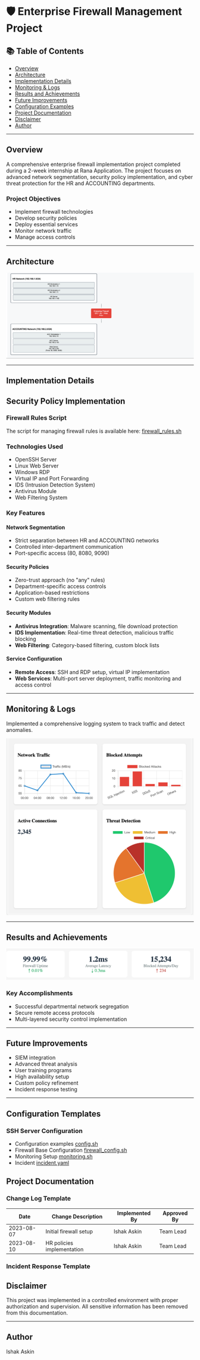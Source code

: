 # 🛡️ Enterprise Firewall Management Project  

## 📚 Table of Contents  
- [Overview](#overview)  
- [Architecture](#architecture)  
- [Implementation Details](#implementation-details)  
- [Monitoring & Logs](#monitoring--logs)  
- [Results and Achievements](#results-and-achievements)  
- [Future Improvements](#future-improvements)  
- [Configuration Examples](#configuration)
- [Project Documentation](#dokumentation)  
- [Disclaimer](#disclaimer)  
- [Author](#author)  

---  

## Overview  
A comprehensive enterprise firewall implementation project completed during a 2-week internship at Rana Application. The project focuses on advanced network segmentation, security policy implementation, and cyber threat protection for the HR and ACCOUNTING departments.  

### Project Objectives  
- Implement firewall technologies  
- Develop security policies  
- Deploy essential services  
- Monitor network traffic  
- Manage access controls  

---  

## Architecture  
![Architecture](HrNetworks.png)  

---  

## Implementation Details 
## Security Policy Implementation
### Firewall Rules Script

The script for managing firewall rules is available here:
[firewall_rules.sh](firewall_rules.sh)


### Technologies Used  
- OpenSSH Server  
- Linux Web Server  
- Windows RDP  
- Virtual IP and Port Forwarding  
- IDS (Intrusion Detection System)  
- Antivirus Module  
- Web Filtering System  

### Key Features  
#### Network Segmentation  
- Strict separation between HR and ACCOUNTING networks  
- Controlled inter-department communication  
- Port-specific access (80, 8080, 9090)  

#### Security Policies  
- Zero-trust approach (no "any" rules)  
- Department-specific access controls  
- Application-based restrictions  
- Custom web filtering rules  

#### Security Modules  
- **Antivirus Integration**: Malware scanning, file download protection  
- **IDS Implementation**: Real-time threat detection, malicious traffic blocking  
- **Web Filtering**: Category-based filtering, custom block lists  

#### Service Configuration  
- **Remote Access**: SSH and RDP setup, virtual IP implementation  
- **Web Services**: Multi-port server deployment, traffic monitoring and access control  

---  

## Monitoring & Logs 
Implemented a comprehensive logging system to track traffic and detect anomalies. 

![Dashboard-Screenshot](grafics.png)

---  

## Results and Achievements  
![Performance Metrics](metrics.png)  

### Key Accomplishments  
- Successful departmental network segregation  
- Secure remote access protocols  
- Multi-layered security control implementation  

---  

## Future Improvements  
- SIEM integration  
- Advanced threat analysis  
- User training programs  
- High availability setup  
- Custom policy refinement  
- Incident response testing  

---  

## Configuration Templates
### SSH Server Configuration  
- Configuration examples [config.sh](config.sh)
- Firewall Base Configuration [firewall_config.sh](firewall_config.sh)
- Monitoring Setup [monitoring.sh](monitoring.sh)
- Incident [incident.yaml](incident.yaml)

## Project Documentation
### Change Log Template
| Date       | Change Description | Implemented By | Approved By |
|------------|-------------------|----------------|-------------|
| 2023-08-07 | Initial firewall setup | Ishak Askin | Team Lead |
| 2023-08-10 | HR policies implementation | Ishak Askin | Team Lead |

### Incident Response Template

## Disclaimer  
This project was implemented in a controlled environment with proper authorization and supervision. All sensitive information has been removed from this documentation.  

---  

## Author  
Ishak Askin  
